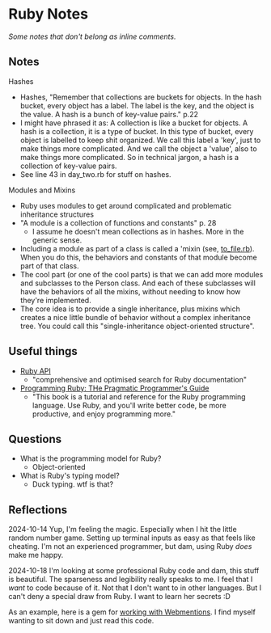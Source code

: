 # Ruby Notes

_Some notes that don't belong as inline comments._

## Notes

Hashes

- Hashes, "Remember that collections are buckets for objects. In the hash bucket, every object has a label. The label is the key, and the object is the value. A hash is a bunch of key-value pairs." p.22
- I might have phrased it as: A collection is like a bucket for objects. A hash is a collection, it is a type of bucket. In this type of bucket, every object is labelled to keep shit organized. We call this label a 'key', just to make things more complicated. And we call the object a 'value', also to make things more complicated. So in technical jargon, a hash is a collection of key-value pairs.
- See line 43 in day_two.rb for stuff on hashes.

Modules and Mixins

- Ruby uses modules to get around complicated and problematic inheritance structures
- "A module is a collection of functions and constants" p. 28
  - I assume he doesn't mean collections as in hashes. More in the generic sense.
- Including a module as part of a class is called a 'mixin (see, [to_file.rb](./to_file.rb)). When you do this, the behaviors and constants of that module become part of that class.
- The cool part (or one of the cool parts) is that we can add more modules and subclasses to the Person class. And each of these subclasses will have the behaviors of all the mixins, without needing to know how they're implemented.
- The core idea is to provide a single inheritance, plus mixins which creates a nice little bundle of behavior without a complex inheritance tree. You could call this "single-inheritance object-oriented structure".

## Useful things

- [Ruby API](https://rubyapi.org/)
  - "comprehensive and optimised search for Ruby documentation"
- [Programming Ruby: THe Pragmatic Programmer's Guide](https://ruby-doc.com/docs/ProgrammingRuby/)
  - "This book is a tutorial and reference for the Ruby programming language. Use Ruby, and you'll write better code, be more productive, and enjoy programming more."

## Questions

- What is the programming model for Ruby?
  - Object-oriented
- What is Ruby's typing model?
  - Duck typing. wtf is that?

## Reflections

2024-10-14
Yup, I'm feeling the magic. Especially when I hit the little random number game. Setting up terminal inputs as easy as that feels like cheating. I'm not an experienced programmer, but dam, using Ruby _does_ make me happy.

2024-10-18
I'm looking at some professional Ruby code and dam, this stuff is beautiful. The sparseness and legibility really speaks to me. I feel that I _want_ to code because of it. Not that I don't want to in other languages. But I can't deny a special draw from Ruby. I want to learn her secrets :D

As an example, here is a gem for [working with Webmentions](https://github.com/indieweb/webmention-client-ruby). I find myself wanting to sit down and just read this code.
